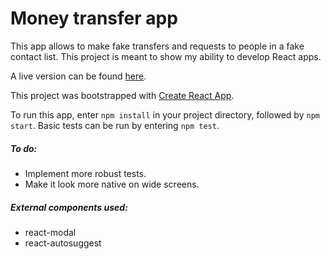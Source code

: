 # Money transfer app
This app allows to make fake transfers and requests to people in a fake contact list.
This project is meant to show my ability to develop React apps.

A live version can be found [here](http://rbortnikas.surge.sh/).

This project was bootstrapped with [Create React App](https://github.com/facebook/create-react-app).

To run this app, enter `npm install` in your project directory, followed by `npm start`.
Basic tests can be run by entering `npm test`.

##### To do:
* Implement more robust tests.
* Make it look more native on wide screens.

##### External components used:
* react-modal
* react-autosuggest
